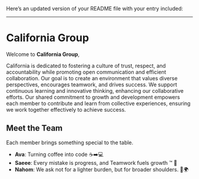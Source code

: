 Here’s an updated version of your README file with your entry included:

---

# California Group

Welcome to **California Group**,

California is dedicated to fostering a culture of trust, respect, and accountability
while promoting open communication and efficient collaboration. Our goal is to
create an environment that values diverse perspectives, encourages teamwork, and
drives success. We support continuous learning and innovative thinking, enhancing
our collaborative efforts. Our shared commitment to growth and development empowers
each member to contribute and learn from collective experiences, ensuring we work
together effectively to achieve success.

## Meet the Team

Each member brings something special to the table.

- **Ava**: Turning coffee into code ☕➡️💻
- **Saeee**: Every mistake is progress, and Teamwork fuels growth ™️ 🤖
- **Nahom**: We ask not for a lighter burden, but for broader shoulders. 💪🌍
